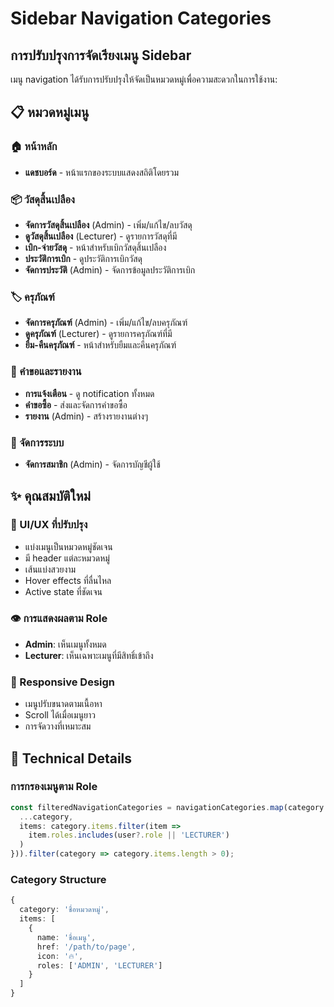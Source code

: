 # Sidebar Navigation Categories

## การปรับปรุงการจัดเรียงเมนู Sidebar

เมนู navigation ได้รับการปรับปรุงให้จัดเป็นหมวดหมู่เพื่อความสะดวกในการใช้งาน:

## 📋 หมวดหมู่เมนู

### 🏠 หน้าหลัก
- **แดชบอร์ด** - หน้าแรกของระบบแสดงสถิติโดยรวม

### 📦 วัสดุสิ้นเปลือง
- **จัดการวัสดุสิ้นเปลือง** (Admin) - เพิ่ม/แก้ไข/ลบวัสดุ
- **ดูวัสดุสิ้นเปลือง** (Lecturer) - ดูรายการวัสดุที่มี
- **เบิก-จ่ายวัสดุ** - หน้าสำหรับเบิกวัสดุสิ้นเปลือง
- **ประวัติการเบิก** - ดูประวัติการเบิกวัสดุ
- **จัดการประวัติ** (Admin) - จัดการข้อมูลประวัติการเบิก

### 🏷️ ครุภัณฑ์  
- **จัดการครุภัณฑ์** (Admin) - เพิ่ม/แก้ไข/ลบครุภัณฑ์
- **ดูครุภัณฑ์** (Lecturer) - ดูรายการครุภัณฑ์ที่มี
- **ยืม-คืนครุภัณฑ์** - หน้าสำหรับยืมและคืนครุภัณฑ์

### 🔔 คำขอและรายงาน
- **การแจ้งเตือน** - ดู notification ทั้งหมด
- **คำขอซื้อ** - ส่งและจัดการคำขอซื้อ
- **รายงาน** (Admin) - สร้างรายงานต่างๆ

### 👥 จัดการระบบ
- **จัดการสมาชิก** (Admin) - จัดการบัญชีผู้ใช้

## ✨ คุณสมบัติใหม่

### 🎨 UI/UX ที่ปรับปรุง
- แบ่งเมนูเป็นหมวดหมู่ชัดเจน
- มี header แต่ละหมวดหมู่
- เส้นแบ่งสวยงาม
- Hover effects ที่ลื่นไหล
- Active state ที่ชัดเจน

### 👁️ การแสดงผลตาม Role
- **Admin**: เห็นเมนูทั้งหมด
- **Lecturer**: เห็นเฉพาะเมนูที่มีสิทธิ์เข้าถึง

### 📱 Responsive Design
- เมนูปรับขนาดตามเนื้อหา
- Scroll ได้เมื่อเมนูยาว
- การจัดวางที่เหมาะสม

## 🔧 Technical Details

### การกรองเมนูตาม Role
```typescript
const filteredNavigationCategories = navigationCategories.map(category => ({
  ...category,
  items: category.items.filter(item => 
    item.roles.includes(user?.role || 'LECTURER')
  )
})).filter(category => category.items.length > 0);
```

### Category Structure
```typescript
{
  category: 'ชื่อหมวดหมู่',
  items: [
    {
      name: 'ชื่อเมนู',
      href: '/path/to/page',
      icon: '🔥',
      roles: ['ADMIN', 'LECTURER']
    }
  ]
}
